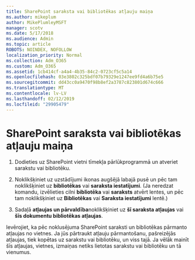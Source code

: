 ```yaml
---
title: SharePoint saraksta vai bibliotēkas atļauju maiņa
ms.author: mikeplum
author: MikePlumleyMSFT
manager: scotv
ms.date: 5/17/2018
ms.audience: Admin
ms.topic: article
ROBOTS: NOINDEX, NOFOLLOW
localization_priority: Normal
ms.collection: Adm_O365
ms.custom: Adm_O365
ms.assetid: 1cb414cf-a4a4-4b35-84c2-0723cf5c5a14
ms.openlocfilehash: 03e3802c325bdf07b79329e1247ee9fd4a6b75e5
ms.sourcegitcommit: dd43cc0a9470f98b8ef2a3787c823801d674c666
ms.translationtype: MT
ms.contentlocale: lv-LV
ms.lasthandoff: 02/12/2019
ms.locfileid: "29905479"
---
```

# <a name="change-permissions-for-a-sharepoint-list-or-library"></a>SharePoint saraksta vai bibliotēkas atļauju maiņa

1. Dodieties uz SharePoint vietni tīmekļa pārlūkprogrammā un atveriet sarakstu vai bibliotēku.
    
2. Noklikšķiniet uz uzstādījumi ikonas augšējā labajā pusē un pēc tam noklikšķiniet uz **bibliotēkas** vai **saraksta iestatījumi**. (Ja neredzat komandu, izvēlieties cilni **bibliotēka** vai **saraksts** atvērt lentes, un pēc tam noklikšķiniet uz **Bibliotēkas** vai **Saraksta iestatījumi** lentē.) 
    
3. Sadaļā **atļaujas un pārvaldība**noklikšķiniet uz **šī saraksta atļaujas** vai **šīs dokumentu bibliotēkas atļaujas**.
    
Ievērojiet, ka pēc noklusējuma SharePoint saraksti un bibliotēkas pārmanto atļaujas no vietnes. Ja jūs pārtraukt atļauju pārmantošanu, pašreizējās atļaujas, tiek kopētas uz sarakstu vai bibliotēku, un viss tajā. Ja vēlāk mainīt šīs atļaujas, vietnes, izmaiņas netiks lietotas sarakstu vai bibliotēku un tā vienumus.
  

